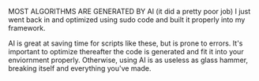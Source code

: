 MOST ALGORITHMS ARE GENERATED BY AI
(it did a pretty poor job)
I just went back in and optimized using sudo code and built it properly into my framework.

AI is great at saving time for scripts like these, but is prone to errors. It's important to optimize thereafter the code is generated and fit it into your enviornment properly.
Otherwise, using AI is as useless as glass hammer, breaking itself and everything you've made.
